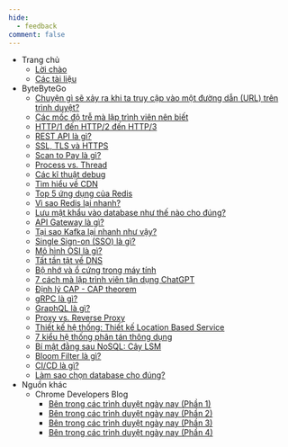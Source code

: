 ```yaml
---
hide:
  - feedback
comment: false
---
```


- Trang chủ
    - [Lời chào](index.md)
    - [Các tài liệu](navigation.md)
- ByteByteGo
    - [Chuyện gì sẽ xảy ra khi ta truy cập vào một đường dẫn (URL) trên trình duyệt?](ByteByteGo/what_happen_when_access_url/what_happen_when_access_url.md)
    - [Các mốc độ trễ mà lập trình viên nên biết](ByteByteGo/latency_numbers/latency_numbers.md)
    - [HTTP/1 đến HTTP/2 đến HTTP/3](ByteByteGo/http_versions/http_versions.md)
    - [REST API là gì?](ByteByteGo/rest_api/rest_api.md)
    - [SSL, TLS và HTTPS](ByteByteGo/ssl_tls_https/ssl_tls_https.md)
    - [Scan to Pay là gì?](ByteByteGo/scan_to_pay/scan_to_pay.md)
    - [Process vs. Thread](ByteByteGo/process_vs_thread/process_vs_thread.md)
    - [Các kĩ thuật debug](ByteByteGo/debugging_techniques/debugging_techniques.md)
    - [Tìm hiểu về CDN](ByteByteGo/cdn/cdn.md)
    - [Top 5 ứng dụng của Redis](ByteByteGo/top_redis_use_cases/top_redis_use_cases.md)
    - [Vì sao Redis lại nhanh?](ByteByteGo/why_redis_fast/why_redis_fast.md)
    - [Lưu mật khẩu vào database như thế nào cho đúng?](ByteByteGo/storing_passwords/storing_passwords.md)
    - [API Gateway là gì?](ByteByteGo/api_gateway/api_gateway.md)
    - [Tại sao Kafka lại nhanh như vậy?](ByteByteGo/why_kafka_fast/why_kafka_fast.md)
    - [Single Sign-on (SSO) là gì?](ByteByteGo/sso/sso.md)
    - [Mô hình OSI là gì?](ByteByteGo/osi_model/osi_model.md)
    - [Tất tần tật về DNS](ByteByteGo/dns/dns.md)
    - [Bộ nhớ và ổ cứng trong máy tính](ByteByteGo/computer_memory_and_storage/computer_memory_and_storage.md)
    - [7 cách mà lập trình viên tận dụng ChatGPT](ByteByteGo/chatgpt_hacks/chatgpt_hacks.md)
    - [Định lý CAP - CAP theorem](ByteByteGo/cap_theorem/cap_theorem.md)
    - [gRPC là gì?](ByteByteGo/grpc/grpc.md)
    - [GraphQL là gì?](ByteByteGo/graphql/graphql.md)
    - [Proxy vs. Reverse Proxy](ByteByteGo/proxy_vs_reverse_proxy/proxy_vs_reverse_proxy.md)
    - [Thiết kế hệ thống: Thiết kế Location Based Service](ByteByteGo/design_location_based_service/design_location_based_service.md)
    - [7 kiểu hệ thống phân tán thông dụng](ByteByteGo/system_patterns/system_patterns.md)
    - [Bí mật đằng sau NoSQL: Cây LSM](ByteByteGo/lsm_tree/lsm_tree.md)
    - [Bloom Filter là gì?](ByteByteGo/bloom_filter/bloom_filter.md)
    - [CI/CD là gì?](ByteByteGo/ci_cd/ci_cd.md)
    - [Làm sao chọn database cho đúng?](ByteByteGo/choose_database/choose_database.md)
- Nguồn khác
    - Chrome Developers Blog
        - [Bên trong các trình duyệt ngày nay (Phần 1)](Misc/chrome_blog/inside_browser_1/inside_browser_1.md)
        - [Bên trong các trình duyệt ngày nay (Phần 2)](Misc/chrome_blog/inside_browser_2/inside_browser_2.md)
        - [Bên trong các trình duyệt ngày nay (Phần 3)](Misc/chrome_blog/inside_browser_3/inside_browser_3.md)
        - [Bên trong các trình duyệt ngày nay (Phần 4)](Misc/chrome_blog/inside_browser_4/inside_browser_4.md)